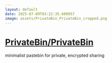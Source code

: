 ```yaml
---
layout: default
date: 2025-07-09T03:22:35.680957
image: assets/PrivateBin_PrivateBin_cropped.png
---
```


# [PrivateBin/PrivateBin](https://github.com/PrivateBin/PrivateBin)

minimalist pastebin for private, encrypted sharing

